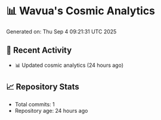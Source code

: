 # 📊 Wavua's Cosmic Analytics
Generated on: Thu Sep  4 09:21:31 UTC 2025

## 🚀 Recent Activity
- 📊 Updated cosmic analytics (24 hours ago)
## 📈 Repository Stats
- Total commits: 1
- Repository age: 24 hours ago
